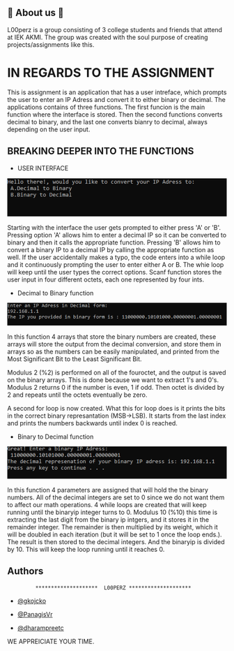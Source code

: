 
## 🔁 About us 🔁
L00perz is a group consisting of 3 college students and friends that attend at IEK AKMI. The group was created with the soul purpose of creating projects/assignments like this.


# IN REGARDS TO THE ASSIGNMENT

This is assignment is an application that has a user intreface, which prompts the user to enter an IP Adress and convert it to either binary or decimal. The applications contains of three functions. The first funcion is the main function where the interface is stored. Then the second functions converts decimal to binary, and the last one converts bianry to decimal, always depending on the user input.


## BREAKING DEEPER INTO THE FUNCTIONS

- USER INTERFACE


![App Screenshot](app_screenshots/user_interface.PNG)




 Starting with the interface the user gets prompted to either press 'A' or 'B'. Pressing option 'A' allows him to enter a decimal IP so it can be converted to binary and then it calls the appropriate function. Pressing 'B' allows him to convert a binary IP to a decimal IP by calling the appropriate function as well. If the user accidentally makes a typo, the code enters into a while loop and it continuously prompting the user to enter either A or B. The whie loop will keep until the user types the correct options. Scanf function stores the user input in four different octets, each one represented by four ints. 


- Decimal to Binary function


![App Screenshot](app_screenshots/dec_bin.PNG)

In this function 4 arrays that store the binary numbers are created, these arrays will store the output from the decimal conversion, and store them in arrays so as the numbers can be easily manipulated, and printed from the Most Significant Bit to the Least Significant Bit.

Modulus 2 (%2) is performed on all of the fouroctet, and the output is saved on the binary arrays. This is done because we want to extract 1's and 0's. Modulus 2 returns 0 if the number is even, 1 if odd. Then octet is divided by 2 and repeats until the octets eventually be zero.

A second for loop is now created. What this for loop does is it prints the bits in the correct binary represantation (MSB->LSB). It starts from the last index and prints the numbers backwards until index 0 is reached. 



- Binary to Decimal function

![App Screenshot](app_screenshots/bin_dec.PNG)

In this function 4 parameters are assigned that will hold the the binary numbers. All of the decimal integers are set to 0 since we do not want them to affect our math operations. 4 while loops are created that will keep running until the binaryip integer turns to 0. Modulus 10 (%10) this time is extracting the last digit from the binary ip intgers, and it stores it in the remainder integer. The remainder is then multiplied by its weight, which it will be doubled in each iteration (but it will be set to 1 once the loop ends.). The result is then stored to the decimal integers. And the binaryip is divided by 10. This will keep the loop running until it reaches 0. 





## Authors

             ********************  L00PERZ ********************

- [@gkojcko](https://github.com/gkojcko)

- [@PanagisVr](https://github.com/PanagisVr)

- [@dharampreetc](https://github.com/dharampreetc)

WE APPREICIATE YOUR TIME.



